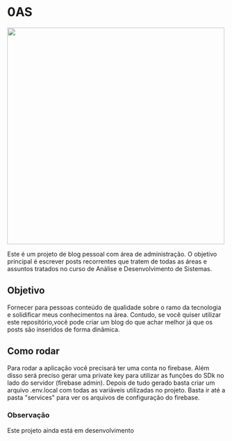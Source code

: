 # 0AS

<img src="./public/screenshot-home.svg" height="500px" />

Este é um projeto de blog pessoal com área de administração. O objetivo principal é escrever posts
recorrentes que tratem de todas as áreas e assuntos tratados no curso de Análise e Desenvolvimento
de Sistemas.

## Objetivo

Fornecer para pessoas conteúdo de qualidade sobre o ramo da tecnologia e solidificar meus
conhecimentos na área. Contudo, se você quiser utilizar este repositório,você pode criar um blog do
que achar melhor já que os posts são inseridos de forma dinâmica.

## Como rodar

Para rodar a aplicação você precisará ter uma conta no firebase. Além disso será preciso gerar uma
private key para utilizar as funções do SDk no lado do servidor (firebase admin). Depois de tudo
gerado basta criar um arquivo .env.local com todas as variáveis utilizadas no projeto. Basta ir até
a pasta "services" para ver os arquivos de configuração do firebase.

### Observação

Este projeto ainda está em desenvolvimento
